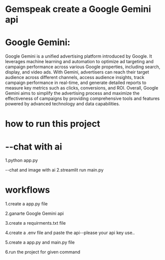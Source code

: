 # Gemspeak create a Google Gemini api
# Google Gemini:

Google Gemini is a unified advertising platform introduced by Google. It leverages machine learning and automation to optimize ad targeting and campaign performance across various Google properties, including search, display, and video ads. With Gemini, advertisers can reach their target audience across different channels, access audience insights, track campaign performance in real-time, and generate detailed reports to measure key metrics such as clicks, conversions, and ROI. Overall, Google Gemini aims to simplify the advertising process and maximize the effectiveness of campaigns by providing comprehensive tools and features powered by advanced technology and data capabilities.

# how to run this project
# --chat with ai
1.python app.py 

--chat and image with ai
2.streamlit run main.py 

# workflows
1.create a app.py file

2.ganarte Google Gemini api

3.create a requirments.txt file

4.create a .env file and paste the api--please your api key use..

5.create a app.py and main.py file

6.run the project for given command
